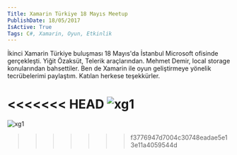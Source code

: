 ```yaml
---
Title: Xamarin Türkiye 18 Mayıs Meetup
PublishDate: 18/05/2017
IsActive: True
Tags: C#, Xamarin, Oyun, Etkinlik
---
```


İkinci Xamarin Türkiye buluşması 18 Mayıs'da İstanbul Microsoft ofisinde gerçekleşti. Yiğit Özaksüt, Telerik araçlarından. Mehmet Demir, local storage konularından bahsettiler. Ben de Xamarin ile oyun geliştirmeye yönelik tecrübelerimi paylaştım.  Katılan herkese teşekkürler.

<<<<<<< HEAD
![xg1](media/Xamarin%20T%C3%BCrkiye%2018%20May%C4%B1s%20Meetup/xg1.jpeg)
=======
![xg1](media/Xamarin-Turkiye-18-Mayıs-Meetup/xg1.jpg)
>>>>>>> f3776947d7004c30748eadae5e13e11a4059544d

